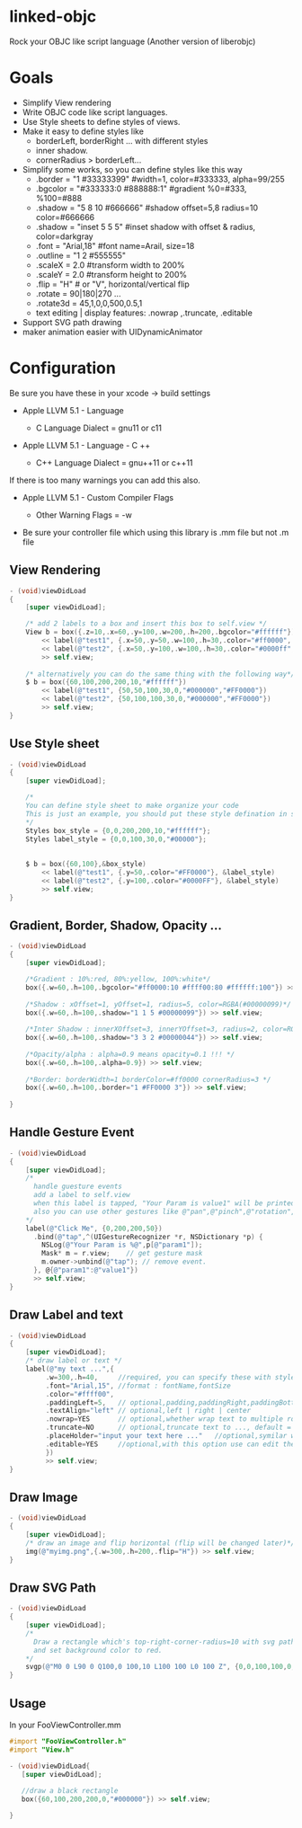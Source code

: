 linked-objc 
=========

Rock your OBJC like script language
(Another version of liberobjc)

# Goals
* Simplify View rendering
* Write OBJC code like script languages.
* Use Style sheets to define styles of views.
* Make it easy to define styles like
    * borderLeft, borderRight ... with different styles
    * inner shadow.
    * cornerRadius > borderLeft...
* Simplify some works, so you can define styles like this way
    * .border = "1 #33333399"       #width=1, color=#333333, alpha=99/255
    * .bgcolor = "#333333:0 #888888:1"  #gradient %0=#333, %100=#888
    * .shadow = "5 8 10 #666666"    #shadow offset=5,8 radius=10 color=#666666
    * .shadow = "inset 5 5 5"       #inset shadow with offset & radius, color=darkgray
    * .font = "Arial,18"            #font name=Arail, size=18
    * .outline = "1 2 #555555"
    * .scaleX = 2.0                  #transform width to 200%
    * .scaleY = 2.0                  #transform height to 200%
    * .flip = "H"                   # or "V", horizontal/vertical flip
    * .rotate = 90|180|270 ...   
    * .rotate3d = 45,1,0,0,500,0.5,1
    * text editing | display features: .nowrap ,.truncate, .editable
* Support SVG path drawing
* maker animation easier with UIDynamicAnimator


# Configuration

Be sure you have these in your xcode -> build settings

* Apple LLVM 5.1 - Language
  * C Language Dialect = gnu11 or c11

* Apple LLVM 5.1 - Language - C ++
  * C++ Language Dialect = gnu++11 or c++11

If there is too many warnings 
you can add this also.
* Apple LLVM 5.1 - Custom Compiler Flags
  * Other Warning Flags = -w
  
* Be sure your controller file which using this library is .mm file but not .m file

## View Rendering
```objective-c
- (void)viewDidLoad
{
    [super viewDidLoad];

    /* add 2 labels to a box and insert this box to self.view */
    View b = box({.z=10,.x=60,.y=100,.w=200,.h=200,.bgcolor="#ffffff"})
        << label(@"test1", {.x=50,.y=50,.w=100,.h=30,.color="#ff0000",.bgcolor="#000000"})
        << label(@"test2", {.x=50,.y=100,.w=100,.h=30,.color="#0000ff",.bgcolor="#000000"})
        >> self.view;
        
    /* alternatively you can do the same thing with the following way*/
    $ b = box({60,100,200,200,10,"#ffffff"})
        << label(@"test1", {50,50,100,30,0,"#000000","#FF0000"})
        << label(@"test2", {50,100,100,30,0,"#000000","#FF0000"})
        >> self.view;
}

```

## Use Style sheet

```objective-c
- (void)viewDidLoad
{
    [super viewDidLoad];

    /*
    You can define style sheet to make organize your code
    This is just an example, you should put these style defination in some header file outside.
    */    
    Styles box_style = {0,0,200,200,10,"#ffffff"};   
    Styles label_style = {0,0,100,30,0,"#00000"};
    
    
    $ b = box({60,100},&box_style)
        << label(@"test1", {.y=50,.color="#FF0000"}, &label_style)
        << label(@"test2", {.y=100,.color="#0000FF"}, &label_style)
        >> self.view;
}
```

## Gradient, Border, Shadow, Opacity ...
```objective-c
- (void)viewDidLoad
{
    [super viewDidLoad];

    /*Gradient : 10%:red, 80%:yellow, 100%:white*/
    box({.w=60,.h=100,.bgcolor="#ff0000:10 #ffff00:80 #ffffff:100"}) >> self.view;
    
    /*Shadow : xOffset=1, yOffset=1, radius=5, color=RGBA(#00000099)*/
    box({.w=60,.h=100,.shadow="1 1 5 #00000099"}) >> self.view;
    
    /*Inter Shadow : innerXOffset=3, innerYOffset=3, radius=2, color=RGBA(#00000044)*/
    box({.w=60,.h=100,.shadow="3 3 2 #00000044"}) >> self.view;
    
    /*Opacity/alpha : alpha=0.9 means opacity=0.1 !!! */
    box({.w=60,.h=100,.alpha=0.9}) >> self.view;
    
    /*Border: borderWidth=1 borderColor=#ff0000 cornerRadius=3 */
    box({.w=60,.h=100,.border="1 #FF0000 3"}) >> self.view;
        
}
```

## Handle Gesture Event

```objective-c
- (void)viewDidLoad
{
    [super viewDidLoad];    
    /* 
      handle guesture events 
      add a label to self.view
      when this label is tapped, "Your Param is value1" will be printed out in the console.
      also you can use other gestures like @"pan",@"pinch",@"rotation",@"swipe",@"longPress",@"screenEdgePan",
    */
    label(@"Click Me", {0,200,200,50})
      .bind(@"tap",^(UIGestureRecognizer *r, NSDictionary *p) {
        NSLog(@"Your Param is %@",p[@"param1"]);
        Mask* m = r.view;    // get gesture mask
        m.owner->unbind(@"tap"); // remove event.
      }, @{@"param1":@"value1"})
      >> self.view;
}
```


## Draw Label and text

```objective-c
- (void)viewDidLoad
{
    [super viewDidLoad];  
    /* draw label or text */
    label(@"my text ...",{
         .w=300,.h=40,     //required, you can specify these with stylesheet 
         .font="Arial,15", //format : fontName,fontSize
         .color="#ffff00", 
         .paddingLeft=5,   // optional,padding,paddingRight,paddingBottom,paddingTop are also ok
         .textAlign="left" // optional,left | right | center
         .nowrap=YES       // optional,whether wrap text to multiple row , default=true
         .truncate=NO      // optional,truncate text to ..., default = NO truncate
         .placeHolder="input your text here ..."   //optional,symilar with html placeholder
         .editable=YES     //optional,with this option use can edit the text inside.
         }) 
         >> self.view;
}

```

## Draw Image

```objective-c
- (void)viewDidLoad
{
    [super viewDidLoad];  
    /* draw an image and flip horizontal (flip will be changed later)*/
    img(@"myimg.png",{.w=300,.h=200,.flip="H"}) >> self.view;
}

```

## Draw SVG Path

```objective-c
- (void)viewDidLoad
{
    [super viewDidLoad];  
    /*  
      Draw a rectangle which's top-right-corner-radius=10 with svg path .
      and set background color to red.
    */
    svgp(@"M0 0 L90 0 Q100,0 100,10 L100 100 L0 100 Z", {0,0,100,100,0,"#ff0000"}) >> self.view;
}

```


## Usage 

In your FooViewController.mm
```objective-c
#import "FooViewController.h"
#import "View.h"

- (void)viewDidLoad{
   [super viewDidLoad];
   
   //draw a black rectangle
   box({60,100,200,200,0,"#000000"}) >> self.view;   

}

```



